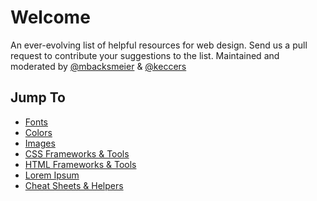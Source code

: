 Welcome
================
An ever-evolving list of helpful resources for web design. 
Send us a pull request to contribute your suggestions to the list. 
Maintained and moderated by [@mbacksmeier](http://www.github.com/mbacksmeier) & [@keccers](http://github.com/keccers)


Jump To
---------------------
+ [Fonts](https://github.com/keccers/design_resources/blob/master/design.md#fonts)
+ [Colors](https://github.com/keccers/design_resources/blob/master/design.md#colors)
+ [Images](https://github.com/keccers/design_resources/blob/master/design.md#images)
+ [CSS Frameworks & Tools](https://github.com/keccers/design_resources/blob/master/html_and_css.md#css-frameworks--tools)
+ [HTML Frameworks & Tools](https://github.com/keccers/design_resources/blob/master/html_and_css.md#html-frameworks--tools)
+ [Lorem Ipsum](https://github.com/keccers/design_resources/blob/master/html_and_css.md#lorem-ipsum)
+ [Cheat Sheets & Helpers](https://github.com/keccers/design_resources/blob/master/html_and_css.md#cheat-sheets--helpers)

